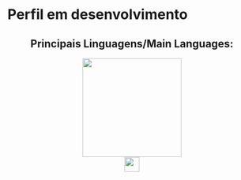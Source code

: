 # Perfil em desenvolvimento

<section><!-- Presentation -->
<h1></h1>
  
</section>

<section align="center"> <!-- Most used languages -->
  <h2>Principais Linguagens/Main Languages:</h2>
  <article>
  <img height="200em" src="https://github-readme-stats.vercel.app/api/top-langs/?username=HenriqueMN&layout=compact&langs_count=7&theme=swift"/>
  </article>
  <article>
    <img height="30px" width="30px" src="https://cdn.jsdelivr.net/gh/devicons/devicon@latest/icons/java/java-original.svg" />
  </article>
</section>
